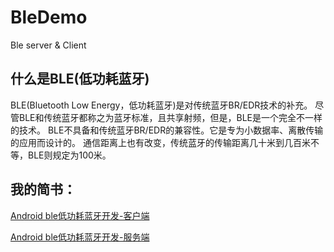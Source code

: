 # BleDemo
Ble server &amp; Client
## 什么是BLE(低功耗蓝牙)
BLE(Bluetooth Low Energy，低功耗蓝牙)是对传统蓝牙BR/EDR技术的补充。
尽管BLE和传统蓝牙都称之为蓝牙标准，且共享射频，但是，BLE是一个完全不一样的技术。
BLE不具备和传统蓝牙BR/EDR的兼容性。它是专为小数据率、离散传输的应用而设计的。
通信距离上也有改变，传统蓝牙的传输距离几十米到几百米不等，BLE则规定为100米。



## 我的简书：

[Android ble低功耗蓝牙开发-客户端](http://www.jianshu.com/p/5ffb9087aa7c)

[Android ble低功耗蓝牙开发-服务端](http://www.jianshu.com/p/18c5baa6d425)

